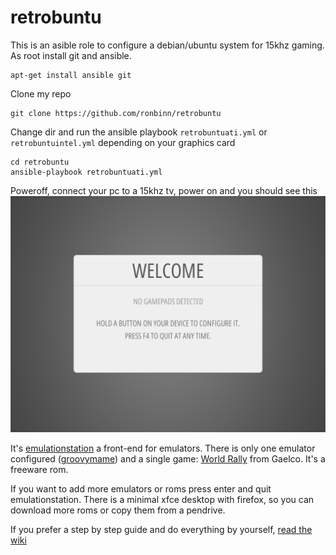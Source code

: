 # retrobuntu
This is an asible role to configure a debian/ubuntu system for 15khz gaming. As root install git and ansible.
```
apt-get install ansible git
```
Clone my repo
```
git clone https://github.com/ronbinn/retrobuntu
```
Change dir and run the ansible playbook `retrobuntuati.yml` or `retrobuntuintel.yml` depending on your graphics card
```
cd retrobuntu
ansible-playbook retrobuntuati.yml
```
Poweroff, connect your pc to a 15khz tv, power on and you should see this
![](https://raw.githubusercontent.com/Ronbinn/retrobuntu/main/station01.png)

It's [emulationstation](https://emulationstation.org/) a front-end for emulators. There is only one emulator configured ([groovymame](https://github.com/antonioginer/GroovyMAME)) and a single game: [World Rally](https://en.wikipedia.org/wiki/World_Rally_(1993_video_game)) from Gaelco. It's a freeware rom.

If you want to add more emulators or roms press enter and quit emulationstation. There is a minimal xfce desktop with firefox, so you can download more roms or copy them from a pendrive.

If you prefer a step by step guide and do everything by yourself, [read the wiki](https://github.com/ronbinn/retrobuntu/wiki)
